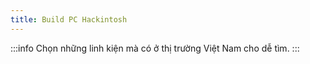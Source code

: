 ```yaml
---
title: Build PC Hackintosh
---
```


:::info
Chọn những linh kiện mà có ở thị trường Việt Nam cho dễ tìm.
:::
